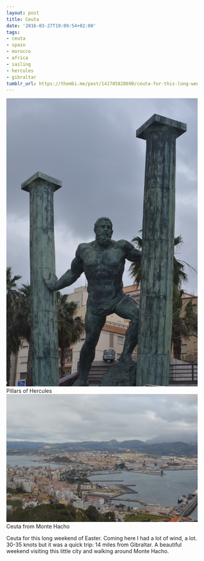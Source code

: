 ```yaml
---
layout: post
title: Ceuta
date: '2016-03-27T19:09:54+02:00'
tags:
- ceuta
- spain
- morocco
- africa
- sailing
- hercules
- gibraltar
tumblr_url: https://thembi.me/post/141785828690/ceuta-for-this-long-weekend-of-easter-coming-here
---
```

 ![](/files/tumblr_o4pjoiI4tX1tq106bo1_1280.jpg)  
Pillars of Hercules ![](/files/tumblr_o4pjoiI4tX1tq106bo2_1280.jpg)  
Ceuta from Monte Hacho  

Ceuta for this long weekend of Easter. Coming here I had a lot of wind, a lot. 30-35 knots but it was a quick trip: 14 miles from Gibraltar. A beautiful weekend visiting this little city and walking around Monte Hacho.

